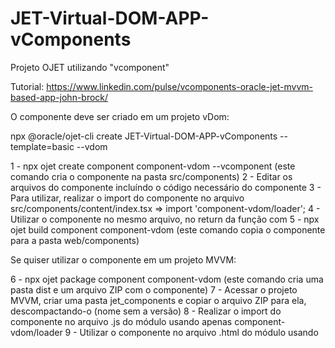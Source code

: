 # JET-Virtual-DOM-APP-vComponents
Projeto OJET utilizando "vcomponent"



Tutorial: https://www.linkedin.com/pulse/vcomponents-oracle-jet-mvvm-based-app-john-brock/

O componente deve ser criado em um projeto vDom:

npx @oracle/ojet-cli create JET-Virtual-DOM-APP-vComponents --template=basic --vdom

1 - npx ojet create component component-vdom --vcomponent (este comando cria o componente na pasta src/components)
2 - Editar os arquivos do componente incluíndo o código necessário do componente
3 - Para utilizar, realizar o import do componente no arquivo src/components/content/index.tsx => import 'component-vdom/loader';
4 - Utilizar o componente no mesmo arquivo, no return da função com <component-vdom></component-vdom>
5 - npx ojet build component component-vdom (este comando copia o componente para a pasta web/components)

Se quiser utilizar o componente em um projeto MVVM:

6 - npx ojet package component component-vdom (este comando cria uma pasta dist e um arquivo ZIP com o componente)
7 - Acessar o projeto MVVM, criar uma pasta jet_components e copiar o arquivo ZIP para ela, descompactando-o (nome sem a versão)
8 - Realizar o import do componente no arquivo .js do módulo usando apenas component-vdom/loader
9 - Utilizar o componente no arquivo .html do módulo usando <component-vdom></component-vdom>